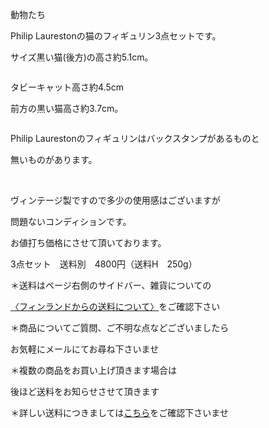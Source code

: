 <link rel="stylesheet" type="text/css" href="/assets/css/styles.css">

動物たち

Philip Laurestonの猫のフィギュリン3点セットです。

サイズ黒い猫(後方)の高さ約5.1cm。

 <img alt="" src="http://blog.cnobi.jp/v1/blog/user/71e35865e9e62f3f9d70420d6124d2ab/1631483870"/> 

タビーキャット高さ約4.5cm

前方の黒い猫高さ約3.7cm。

<img alt="" src="http://blog.cnobi.jp/v1/blog/user/71e35865e9e62f3f9d70420d6124d2ab/1631483871"/> 

Philip Laurestonのフィギュリンはバックスタンプがあるものと

無いものがあります。

<img alt="" src="http://blog.cnobi.jp/v1/blog/user/71e35865e9e62f3f9d70420d6124d2ab/1631483869"/> 

<img alt="" src="http://blog.cnobi.jp/v1/blog/user/71e35865e9e62f3f9d70420d6124d2ab/1631483868"/> 

<img alt="" src="http://blog.cnobi.jp/v1/blog/user/71e35865e9e62f3f9d70420d6124d2ab/1631483858"/> 

ヴィンテージ製ですので多少の使用感はございますが

問題ないコンディションです。

お値打ち価格にさせて頂いております。

3点セット　送料別　4800円（送料H　250g）

＊送料はページ右側のサイドバー、雑貨についての

[〈フィンランドからの送料について〉](https://dkzakka.github.io/2005/03/31/雑貨について.html)をご確認下さい

＊商品についてご質問、ご不明な点などございましたら

お気軽にメールにてお尋ね下さいませ

＊複数の商品をお買い上げ頂きます場合は

後ほど送料をお知らせさせて頂きます

＊詳しい送料につきましては[こちら](http://dkzakka.blog.shinobi.jp/Entry/3385/)をご確認下さいませ